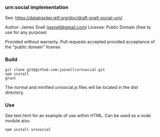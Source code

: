 ### urn:social implementation 

See: https://datatracker.ietf.org/doc/draft-snell-social-urn/

Author: James Snell (jasnell@gmail.com)
License: Public Domain (free to use for any purpose)

Provided without warranty. Pull requests accepted provided acceptance of the "public domain" license.

### Build

```
git clone git@github.com:jasnell/urnsocial.git
npm install
grunt
```

The normal and minified urnsocial.js files will be located in the dist directory.

### Use

See test.html for an example of use within HTML. Can be used as a node module also.

```
npm install urnsocial
```